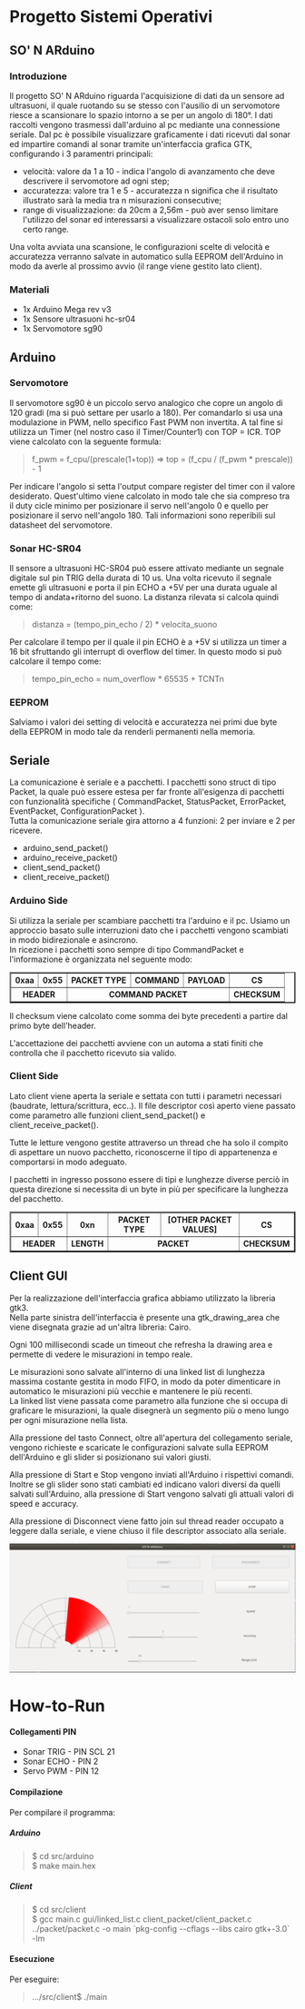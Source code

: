 # Progetto Sistemi Operativi
## SO' N ARduino


### Introduzione

Il progetto SO' N ARduino riguarda l'acquisizione di dati da un sensore ad ultrasuoni, il quale ruotando su se stesso con l'ausilio di un servomotore riesce a scansionare lo spazio intorno a se per un angolo di 180°.
I dati raccolti vengono trasmessi dall'arduino al pc mediante una connessione seriale. Dal pc è possibile visualizzare graficamente i dati ricevuti dal sonar ed impartire comandi al sonar tramite un'interfaccia grafica GTK, configurando i 3 paramentri principali:<br/> 
<ul>
<li>velocità: valore da 1 a 10 - indica l'angolo di avanzamento che deve descrivere il servomotore ad ogni step;</li>
<li>accuratezza: valore tra 1 e 5 - accuratezza n significa che il risultato illustrato sarà la media tra n misurazioni consecutive;</li>
<li>range di visualizzazione: da 20cm a 2,56m - può aver senso limitare l'utilizzo del sonar ed interessarsi a visualizzare ostacoli solo entro uno certo range.</li>
</ul>
Una volta avviata una scansione, le configurazioni scelte di velocità e accuratezza verranno salvate in automatico sulla EEPROM dell'Arduino in modo da averle al prossimo avvio (il range viene gestito lato client).

### Materiali
<ul>
<li>1x Arduino Mega rev v3</li>
<li>1x Sensore ultrasuoni hc-sr04</li>
<li>1x Servomotore sg90</li>
</ul>

## Arduino

### Servomotore

Il servomotore sg90 è un piccolo servo analogico che copre un angolo di 120 gradi (ma si può settare per usarlo a 180). Per comandarlo si usa una modulazione in PWM, nello specifico Fast PWM non invertita. A tal fine si utilizza un Timer (nel nostro caso il Timer/Counter1) con TOP = ICR. TOP viene calcolato con la seguente formula:<br/>
>f_pwm = f_cpu/(prescale(1+top)) => top = (f_cpu / (f_pwm * prescale)) - 1

Per indicare l'angolo si setta l'output compare register del timer con il valore desiderato. Quest'ultimo viene calcolato in modo tale che sia compreso tra il duty cicle minimo per posizionare il servo nell'angolo 0 e quello per posizionare il servo nell'angolo 180. Tali informazioni sono reperibili sul datasheet del servomotore.

### Sonar HC-SR04

Il  sensore a ultrasuoni HC-SR04 può essere attivato mediante un segnale digitale sul pin TRIG della durata di 10 us. Una volta ricevuto il segnale emette gli ultrasuoni e porta il pin ECHO a +5V per una durata uguale al tempo di andata+ritorno del suono. La distanza rilevata si calcola quindi come:<br/>
>distanza = (tempo_pin_echo / 2) * velocita_suono

Per calcolare il tempo per il quale il pin ECHO è a +5V si utilizza un timer a 16 bit sfruttando gli interrupt di overflow del timer. In questo modo si può calcolare il tempo come:<br/>
>tempo_pin_echo = num_overflow * 65535 + TCNTn

### EEPROM

Salviamo i valori dei setting di velocità e accuratezza nei primi due byte della EEPROM in modo tale da renderli permanenti nella memoria. 

## Seriale

La comunicazione è seriale e a pacchetti.
I pacchetti sono struct di tipo Packet, la quale può essere estesa per far fronte all'esigenza di pacchetti con funzionalità specifiche ( CommandPacket, StatusPacket, ErrorPacket, EventPacket, ConfigurationPacket ).<br/>
Tutta la comunicazione seriale gira attorno a 4 funzioni: 2 per inviare e 2 per ricevere.
<ul>
<li>arduino_send_packet()</li>
<li>arduino_receive_packet()</li>
<li>client_send_packet()</li>
<li>client_receive_packet()</li>
</ul> 

### Arduino Side

Si utilizza la seriale per scambiare pacchetti tra l'arduino e il pc. Usiamo un approccio basato sulle interruzioni dato che i pacchetti vengono scambiati in modo bidirezionale e asincrono. <br/>
In ricezione i pacchetti sono sempre di tipo CommandPacket e l'informazione è organizzata nel seguente modo:
<table border="2">
<tr>
    <th>0xaa</th>
    <th>0x55</th>
    <th>PACKET TYPE</th>
    <th>COMMAND</th>
    <th>PAYLOAD</th>
    <th>CS</th>
<tr>
<tr>
    <th colspan=2>HEADER</th>
    <th colspan=3>COMMAND PACKET</th>
    <th>CHECKSUM</th>
</tr>
</table>


Il checksum viene calcolato come somma dei byte precedenti a partire dal primo byte dell'header.

L'accettazione dei pacchetti avviene con un automa a stati finiti che controlla che il pacchetto ricevuto sia valido.



### Client Side

Lato client viene aperta la seriale e settata con tutti i parametri necessari (baudrate, lettura/scrittura, ecc..).
Il file descriptor così aperto viene passato come parametro alle funzioni client_send_packet() e client_receive_packet().

Tutte le letture vengono gestite attraverso un thread che ha solo il compito di aspettare un nuovo pacchetto, riconoscerne il tipo di appartenenza e comportarsi in modo adeguato.

I pacchetti in ingresso possono essere di tipi e lunghezze diverse perciò in questa direzione si necessita di un byte in più per specificare la lunghezza del pacchetto.
<table border="2">
<tr>
    <th>0xaa</th>
    <th>0x55</th>
    <th>0xn</th>
    <th>PACKET TYPE</th>
    <th>[OTHER PACKET VALUES]</th>
    <th>CS</th>
<tr>
<tr>
    <th colspan=2>HEADER</th>
    <th>LENGTH</th>
    <th colspan=2>PACKET</th>
    <th>CHECKSUM</th>
</tr>
</table>

## Client GUI

Per la realizzazione dell'interfaccia grafica abbiamo utilizzato la libreria gtk3.<br>
Nella parte sinistra dell'interfaccia è presente una gtk_drawing_area che viene disegnata grazie ad un'altra libreria: Cairo.

Ogni 100 millisecondi scade un timeout che refresha la drawing area e permette di vedere le misurazioni in tempo reale.

Le misurazioni sono salvate all'interno di una linked list di lunghezza massima costante gestita in modo FIFO, in modo da poter dimenticare in automatico le misurazioni più vecchie e mantenere le più recenti.<br/>
La linked list viene passata come parametro alla funzione che si occupa di graficare le misurazioni, la quale disegnerà un segmento più o meno lungo per ogni misurazione nella lista.

Alla pressione del tasto Connect, oltre all'apertura del collegamento seriale, vengono richieste e scaricate le configurazioni salvate sulla EEPROM dell'Arduino e gli slider si posizionano sui valori giusti.

Alla pressione di Start e Stop vengono inviati all'Arduino i rispettivi comandi.<br>
Inoltre se gli slider sono stati cambiati ed indicano valori diversi da quelli salvati sull'Arduino, alla pressione di Start vengono salvati gli attuali valori di speed e accuracy.

Alla pressione di Disconnect viene fatto join sul thread reader occupato a leggere dalla seriale, e viene chiuso il file descriptor associato alla seriale.

<img src="gui_example.png">

# How-to-Run

#### Collegamenti PIN
<ul>
<li>Sonar TRIG - PIN SCL 21</li>
<li>Sonar ECHO - PIN 2</li>
<li>Servo PWM - PIN 12</li>
</ul>

#### Compilazione 
Per compilare il programma:

##### Arduino

> $ cd src/arduino<br>
> $ make main.hex

##### Client

> $ cd src/client<br>
> $ gcc main.c gui/linked_list.c client_packet/client_packet.c ../packet/packet.c -o main \`pkg-config --cflags --libs cairo gtk+-3.0\` -lm

#### Esecuzione
Per eseguire:
> .../src/client$ ./main